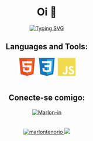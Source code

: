 <h1 align="center">Oi 👋 </h1>

<div align="center">
<a href="https://git.io/typing-svg"><img src="https://readme-typing-svg.demolab.com?font=Fira+Code&size=22&pause=1000&color=F75C7E&width=435&lines=Meu+nome+é+Marlon+Tenório;Bem+Vindo+ao+meu+perfil+do+Github!" alt="Typing SVG" /></a>
</div>



<h2 align="center">Languages and Tools:</h3>
<div align="center">
  <img align="center" alt="Junior-HTML" width="50px" src="https://raw.githubusercontent.com/devicons/devicon/master/icons/html5/html5-original.svg">
  <img align="center" alt="Junior-CSS" width="50px" src="https://raw.githubusercontent.com/devicons/devicon/master/icons/css3/css3-original.svg">
  <img align="center" alt="Junior-Js" width="50px" src="https://raw.githubusercontent.com/devicons/devicon/master/icons/javascript/javascript-plain.svg">
  </div>

<br> 

<h2 align="center">Conecte-se comigo:</h3>

<div align="center"> 

  <a href="https://www.linkedin.com/in/marlonten%C3%B3rio/" target="_blank" rel="external">
  <img align="center" alt="Marlon-in" width="50px" src="https://cdn-icons-png.flaticon.com/512/4494/4494498.png">

</div>

<br>
<br>

<div align="center">
  <a href="https://github.com/MarlonTenorio">
  <img width="35%" src="https://github-readme-stats.vercel.app/api?username=marlontenorio&show_icons=true&locale=en&theme=dracula" alt="marlontenorio" />
  <img width="39%" src="https://github-readme-stats.vercel.app/api/top-langs?username=marlontenorio&show_icons=true&locale=en&layout=compact&langs_count=7&theme=dracula"/>
</div>
